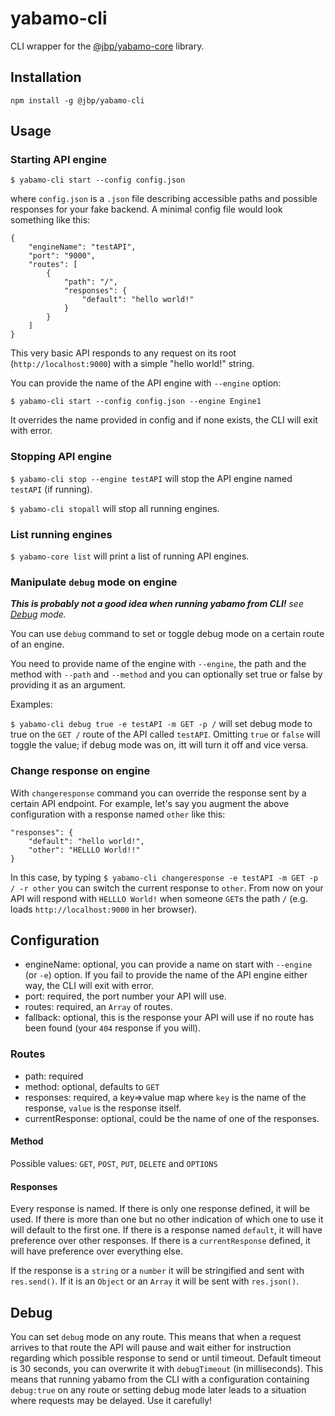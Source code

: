 # yabamo-cli

CLI wrapper for the [@jbp/yabamo-core](https://www.npmjs.com/package/@jbp/yabamo-core) library.

## Installation
```npm install -g @jbp/yabamo-cli```

## Usage

### Starting API engine
```$ yabamo-cli start --config config.json```

where ```config.json``` is a ```.json``` file describing accessible paths and possible responses for your fake backend. A minimal config file would look something like this:
```
{
    "engineName": "testAPI",
    "port": "9000",
    "routes": [
        {
            "path": "/",
            "responses": {
                "default": "hello world!"
            }
        }
    ]
}
```
This very basic API responds to any request on its root (```http://localhost:9000```) with a simple "hello world!" string.

You can provide the name of the API engine with ```--engine``` option:

```$ yabamo-cli start --config config.json --engine Engine1```

It overrides the name provided in config and if none exists, the CLI will exit with error.

### Stopping API engine

```$ yabamo-cli stop --engine testAPI``` will stop the API engine named ```testAPI``` (if running).

```$ yabamo-cli stopall``` will stop all running engines.

### List running engines

```$ yabamo-core list``` will print a list of running API engines.

### Manipulate ```debug``` mode on engine

***This is probably not a good idea when running yabamo from CLI!** see [Debug](#debug) mode.*

You can use ```debug``` command to set or toggle debug mode on a certain route of an engine.

You need to provide name of the engine with ```--engine```, the path and the method with ```--path``` and ```--method``` and you can optionally set true or false by providing it as an argument.

Examples:

```$ yabamo-cli debug true -e testAPI -m GET -p /``` will set debug mode to true on the ```GET /``` route of the API called ```testAPI```. Omitting ```true``` or ```false``` will toggle the value; if debug mode was on, itt will turn it off and vice versa.

### Change response on engine

With ```changeresponse``` command you can override the response sent by a certain API endpoint. For example, let's say you augment the above configuration with a response named ```other``` like this:

```
"responses": {
    "default": "hello world!",
    "other": "HELLLO World!!"
}
```
In this case, by typing ```$ yabamo-cli changeresponse -e testAPI -m GET -p / -r other``` you can switch the current response to ```other```. From now on your API will respond with ```HELLLO World!``` when someone ```GET```s the path ```/``` (e.g. loads ```http://localhost:9000``` in her browser).

## Configuration

* engineName: optional, you can provide a name on start with ```--engine``` (or ```-e```) option. If you fail to provide the name of the API engine either way, the CLI will exit with error.
* port: required, the port number your API will use.
* routes: required, an ```Array``` of routes.
* fallback: optional, this is the response your API will use if no route has been found (your ```404``` response if you will).

### Routes
* path: required
* method: optional, defaults to ```GET```
* responses: required, a key=>value map where ```key``` is the name of the response, ```value``` is the response itself.
* currentResponse: optional, could be the name of one of the responses.


#### Method

Possible values: ```GET```, ```POST```, ```PUT```, ```DELETE``` and ```OPTIONS```

#### Responses

Every response is named. If there is only one response defined, it will be used. If there is more than one but no other indication of which one to use it will default to the first one. If there is a response named ```default```, it will have preference over other responses. If there is a ```currentResponse``` defined, it will have preference over everything else.

If the response is a ```string``` or a ```number``` it will be stringified and sent with ```res.send()```. If it is an ```Object``` or an ```Array``` it will be sent with ```res.json()```.

## Debug

You can set ```debug``` mode on any route. This means that when a request arrives to that route the API will pause and wait either for instruction regarding which possible response to send or until timeout. Default timeout is 30 seconds, you can overwrite it with ```debugTimeout``` (in milliseconds). This means that running yabamo from the CLI with a configuration containing ```debug:true``` on any route or setting debug mode later leads to a situation where requests may be delayed. Use it carefully!